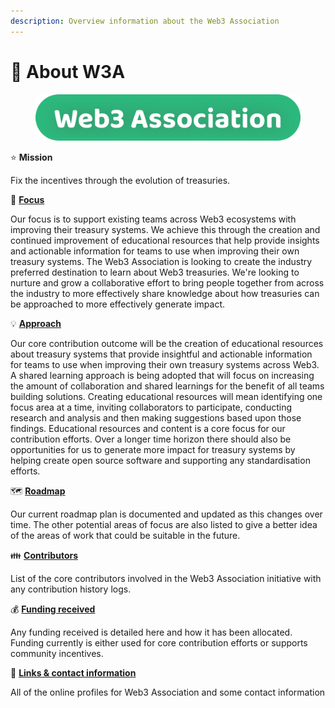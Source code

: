 ```yaml
---
description: Overview information about the Web3 Association
---
```


# 👋 About W3A

<figure><img src=".gitbook/assets/web3-association-title.png" alt=""><figcaption></figcaption></figure>



⭐ **Mission**

Fix the incentives through the evolution of treasuries.



🎯 [**Focus**](focus.md)

Our focus is to support existing teams across Web3 ecosystems with improving their treasury systems. We achieve this through the creation and continued improvement of educational resources that help provide insights and actionable information for teams to use when improving their own treasury systems. The Web3 Association is looking to create the industry preferred destination to learn about Web3 treasuries. We're looking to nurture and grow a collaborative effort to bring people together from across the industry to more effectively share knowledge about how treasuries can be approached to more effectively generate impact.



💡 [**Approach**](approach/)

Our core contribution outcome will be the creation of educational resources about treasury systems that provide insightful and actionable information for teams to use when improving their own treasury systems across Web3. A shared learning approach is being adopted that will focus on increasing the amount of collaboration and shared learnings for the benefit of all teams building solutions. Creating educational resources will mean identifying one focus area at a time, inviting collaborators to participate, conducting research and analysis and then making suggestions based upon those findings. Educational resources and content is a core focus for our contribution efforts. Over a longer time horizon there should also be opportunities for us to generate more impact for treasury systems by helping create open source software and supporting any standardisation efforts.



🗺️ [**Roadmap**](roadmap/)

Our current roadmap plan is documented and updated as this changes over time. The other potential areas of focus are also listed to give a better idea of the areas of work that could be suitable in the future.



:family: [**Contributors**](contributors/)

List of the core contributors involved in the Web3 Association initiative with any contribution history logs.



:moneybag: [**Funding received**](funding-received/)

Any funding received is detailed here and how it has been allocated. Funding currently is either used for core contribution efforts or supports community incentives.



💬 [**Links & contact information**](links-and-contact-information.md)

All of the online profiles for Web3 Association and some contact information
